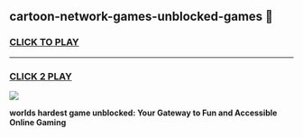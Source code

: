 
## cartoon-network-games-unblocked-games 👋
<h3>
<a href="https://premium.freeplayer.one?title=cartoon-network-games-unblocked-games&ref=14F">CLICK TO PLAY</a></h3>
<hr>

<h3>
<a href="https://premium.freeplayer.one?title=cartoon-network-games-unblocked-games&ref=14F">CLICK 2 PLAY</a>
  
</h3>

<a href="https://premium.freeplayer.one?title=cartoon-network-games-unblocked-games&ref=12F/"><img src="https://clearcache.store/games.png"></a>


**worlds hardest game unblocked: Your Gateway to Fun and Accessible Online Gaming**
